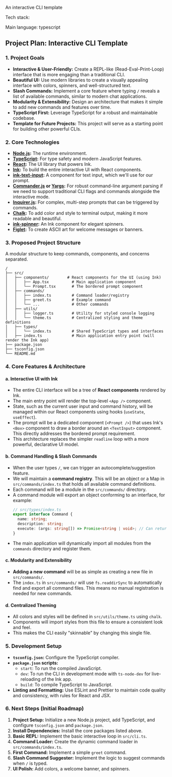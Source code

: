 An interactive CLI template

Tech stack:

Main language: typescript

## Project Plan: Interactive CLI Template

### 1. Project Goals

- **Interactive & User-Friendly:** Create a REPL-like (Read-Eval-Print-Loop) interface that is more engaging than a traditional CLI.
- **Beautiful UI:** Use modern libraries to create a visually appealing interface with colors, spinners, and well-structured text.
- **Slash Commands:** Implement a core feature where typing `/` reveals a list of available commands, similar to modern chat applications.
- **Modularity & Extensibility:** Design an architecture that makes it simple to add new commands and features over time.
- **TypeScript First:** Leverage TypeScript for a robust and maintainable codebase.
- **Template for Future Projects:** This project will serve as a starting point for building other powerful CLIs.

### 2. Core Technologies

- **[Node.js](https://nodejs.org/):** The runtime environment.
- **[TypeScript](https://www.typescriptlang.org/):** For type safety and modern JavaScript features.
- **[React](https://reactjs.org/):** The UI library that powers Ink.
- **[Ink](https://github.com/vadimdemedes/ink):** To build the entire interactive UI with React components.
- **[ink-text-input](https://github.com/vadimdemedes/ink-text-input):** A component for text input, which we'll use for our prompt.
- **[Commander.js](https://github.com/tj/commander.js) or [Yargs](https://yargs.js.org/):** For robust command-line argument parsing if we need to support traditional CLI flags and commands alongside the interactive mode.
- **[Inquirer.js](https://github.com/SBoudrias/Inquirer.js):** For complex, multi-step prompts that can be triggered by commands.
- **[Chalk](https://github.com/chalk/chalk):** To add color and style to terminal output, making it more readable and beautiful.
- **[ink-spinner](https://github.com/vadimdemedes/ink-spinner):** An Ink component for elegant spinners.
- **[Figlet](https://github.com/patorjk/figlet.js):** To create ASCII art for welcome messages or banners.

### 3. Proposed Project Structure

A modular structure to keep commands, components, and concerns separated.

```
/
├── src/
│   ├── components/        # React components for the UI (using Ink)
│   │   ├── App.tsx          # Main application component
│   │   └── Prompt.tsx       # The bordered prompt component
│   ├── commands/
│   │   ├── index.ts         # Command loader/registry
│   │   ├── greet.ts         # Example command
│   │   └── ...              # Other commands
│   ├── utils/
│   │   ├── logger.ts        # Utility for styled console logging
│   │   └── theme.ts         # Centralized styling and theme definitions
│   ├── types/
│   │   └── index.ts         # Shared TypeScript types and interfaces
│   ├── index.ts             # Main application entry point (will render the Ink app)
├── package.json
├── tsconfig.json
└── README.md
```

### 4. Core Features & Architecture

#### a. Interactive UI with Ink

- The entire CLI interface will be a tree of **React components** rendered by Ink.
- The main entry point will render the top-level `<App />` component.
- State, such as the current user input and command history, will be managed within our React components using hooks (`useState`, `useEffect`).
- The prompt will be a dedicated component (`<Prompt />`) that uses Ink's `<Box>` component to draw a border around an `<TextInput>` component. This directly addresses the bordered prompt requirement.
- This architecture replaces the simpler `readline` loop with a more powerful, declarative UI model.

#### b. Command Handling & Slash Commands

- When the user types `/`, we can trigger an autocomplete/suggestion feature.
- We will maintain a **command registry**. This will be an object or a Map in `src/commands/index.ts` that holds all available command definitions.
- Each command will be a module in the `src/commands/` directory.
- A command module will export an object conforming to an interface, for example:
  ```typescript
  // src/types/index.ts
  export interface Command {
    name: string;
    description: string;
    execute: (args: string[]) => Promise<string | void>; // Can return output to be displayed
  }
  ```
- The main application will dynamically import all modules from the `commands` directory and register them.

#### c. Modularity and Extensibility

- **Adding a new command** will be as simple as creating a new file in `src/commands/`.
- The `index.ts` in `src/commands/` will use `fs.readdirSync` to automatically find and export all command files. This means no manual registration is needed for new commands.

#### d. Centralized Theming

- All colors and styles will be defined in `src/utils/theme.ts` using `chalk`.
- Components will import styles from this file to ensure a consistent look and feel.
- This makes the CLI easily "skinnable" by changing this single file.

### 5. Development Setup

- **`tsconfig.json`:** Configure the TypeScript compiler.
- **`package.json` scripts:**
  - `start`: To run the compiled JavaScript.
  - `dev`: To run the CLI in development mode with `ts-node-dev` for live-reloading of the Ink app.
  - `build`: To compile TypeScript to JavaScript.
- **Linting and Formatting:** Use ESLint and Prettier to maintain code quality and consistency, with rules for React and JSX.

### 6. Next Steps (Initial Roadmap)

1.  **Project Setup:** Initialize a new Node.js project, add TypeScript, and configure `tsconfig.json` and `package.json`.
2.  **Install Dependencies:** Install the core packages listed above.
3.  **Basic REPL:** Implement the basic interactive loop in `src/cli.ts`.
4.  **Command Loader:** Create the dynamic command loader in `src/commands/index.ts`.
5.  **First Command:** Implement a simple `greet` command.
6.  **Slash Command Suggester:** Implement the logic to suggest commands when `/` is typed.
7.  **UI Polish:** Add colors, a welcome banner, and spinners.

